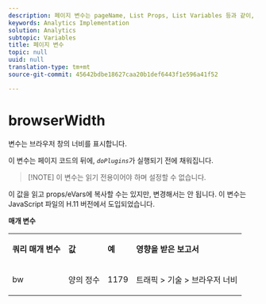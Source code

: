 ```yaml
---
description: 페이지 변수는 pageName, List Props, List Variables 등과 같이, 보고서를 직접 채웁니다.
keywords: Analytics Implementation
solution: Analytics
subtopic: Variables
title: 페이지 변수
topic: null
uuid: null
translation-type: tm+mt
source-git-commit: 45642bdbe18627caa20b1def6443f1e596a41f52

---
```




# browserWidth

 변수는 브라우저 창의 너비를 표시합니다.

<!-- 

browserwidth.xml

 -->

이 변수는 페이지 코드의 뒤에, *`doPlugins`*&#x200B;가 실행되기 전에 채워집니다.

> [!NOTE] 이 변수는 읽기 전용이어야 하며 설정할 수 없습니다.

이 값을 읽고 props/eVars에 복사할 수는 있지만, 변경해서는 안 됩니다. 이 변수는 JavaScript 파일의 H.11 버전에서 도입되었습니다.

**매개 변수**

<table id="table_B70F279A8CD240328520E5BD889806BD"> 
 <tbody> 
  <tr> 
   <td> <p> <b>쿼리 매개 변수</b> </p> </td> 
   <td> <p> <b>값</b> </p> </td> 
   <td> <p> <b>예</b> </p> </td> 
   <td> <p> <b>영향을 받은 보고서</b> </p> </td> 
  </tr> 
  <tr> 
   <td> <p>bw </p> </td> 
   <td> <p>양의 정수 </p> </td> 
   <td> <p>1179 </p> </td> 
   <td> <p>트래픽 &gt; 기술 &gt; 브라우저 너비 </p> </td> 
  </tr> 
 </tbody> 
</table>
